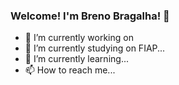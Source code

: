 ### Welcome! I'm Breno Bragalha! 👾


- 🔭 I’m currently working on 
- 🌱 I’m currently studying on FIAP...
- 🌱 I’m currently learning...
- 📫 How to reach me...
